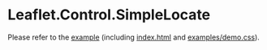 # Leaflet.Control.SimpleLocate
Please refer to the [example](https://mfhsieh.github.io/leaflet-simple-locate/) (including [index.html](https://github.com/mfhsieh/leaflet-simple-locate/blob/main/index.html) and [examples/demo.css](https://github.com/mfhsieh/leaflet-simple-locate/blob/main/examples/demo.css)).
